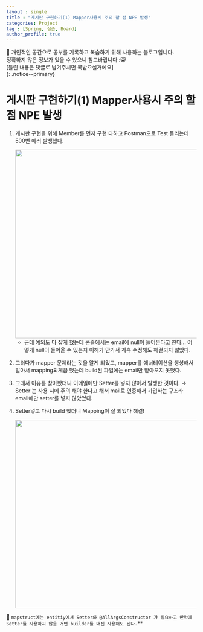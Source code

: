 ```yaml
---
layout : single
title : "게시판 구현하기(1) Mapper사용시 주의 할 점 NPE 발생"
categories: Project
tag : [Spring, 실습, Board]
author_profile: true
---
```


📌 개인적인 공간으로 공부를 기록하고 복습하기 위해 사용하는 블로그입니다. <br>
정확하지 않은 정보가 있을 수 있으니 참고바랍니다 :😸 <br>
[틀린 내용은 댓글로 남겨주시면 복받으실거에요]  
{: .notice--primary}



# 게시판 구현하기(1) Mapper사용시 주의 할 점 NPE 발생

1. 게시판 구현을 위해 Member를 먼저 구현 다하고 Postman으로 Test 돌리는데 500번 에러 발생했다.  
    
    <img src="https://github.com/user-attachments/assets/2e37e789-7d84-4b23-b9f9-04564adb074c" width=500/>
    
    - 근데 예외도 다 잡게 했는데 콘솔에서는 email에 null이 들어온다고 한다… 어떻게 null이 들어올 수 있는지 이해가 안가서 계속 수정해도 해결되지 않았다.
    
2. 그러다가 mapper 문제라는 것을 알게 되었고, mapper를 애너테이션을 생성해서 알아서 mapping되게끔 했는데 build된 파일에는 email만 받아오지 못했다.
3. 그래서 이유를 찾아봤더니 이메일에만 Setter를 넣지 않아서 발생한 것이다. → Setter 는 사용 시에 주의 해야 한다고 해서 mail로 인증해서 가입하는 구조라 email에만 setter를 넣지 않았었다.
4. Setter넣고 다시 build 했더니 Mapping이 잘 되었다 해결!
    
   <img src="https://github.com/user-attachments/assets/8e27db35-4557-4877-9696-eb223f54a80b" width=500/>


📌 `mapstruct에는 entitiy에서 Setter와 @AllArgsConstructor 가 필요하고 만약에 Setter를 사용하지 않을 거면 builder를 대신 사용해도 된다.`**